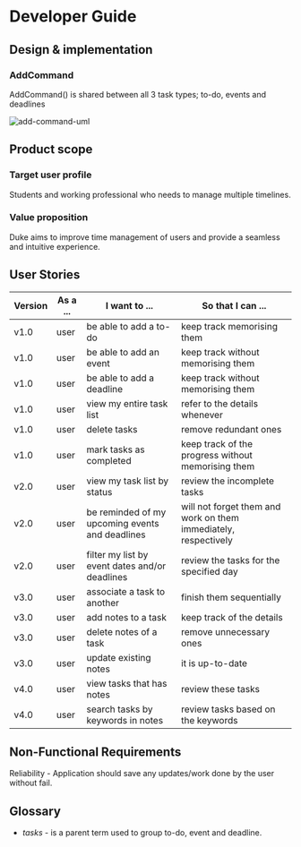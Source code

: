 # Developer Guide

## Design & implementation

### AddCommand
AddCommand() is shared between all 3 task types; to-do, events and deadlines

<img src="images/AddCCommandSequenceDiagram.png" alt="add-command-uml"/>




## Product scope
### Target user profile
Students and working professional who needs to manage multiple timelines.

### Value proposition
Duke aims to improve time management of users and provide a seamless and intuitive experience.

## User Stories

|Version| As a ... | I want to ... | So that I can ...|
|--------|----------|---------------|------------------|
|v1.0|user|be able to add a to-do|keep track memorising them|
|v1.0|user|be able to add an event|keep track without memorising them|
|v1.0|user|be able to add a deadline|keep track without memorising them|
|v1.0|user|view my entire task list|refer to the details whenever|
|v1.0|user|delete tasks|remove redundant ones|
|v1.0|user|mark tasks as completed|keep track of the progress without memorising them|
|v2.0|user|view my task list by status|review the incomplete tasks|
|v2.0|user|be reminded of my upcoming events and deadlines|will not forget them and work on them immediately, respectively|
|v2.0|user|filter my list by event dates and/or deadlines|review the tasks for the specified day|
|v3.0|user|associate a task to another|finish them sequentially|
|v3.0|user|add notes to a task|keep track of the details|
|v3.0|user|delete notes of a task|remove unnecessary ones|
|v3.0|user|update existing notes|it is up-to-date|
|v4.0|user|view tasks that has notes|review these tasks|
|v4.0|user|search tasks by keywords in notes|review tasks based on the keywords|

## Non-Functional Requirements
Reliability - Application should save any updates/work done by the user without fail.

## Glossary

* *tasks* - is a parent term used to group to-do, event and deadline.

